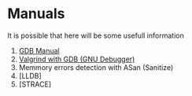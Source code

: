 # Manuals
It is possible that here will be some usefull information

1. [GDB Manual](GDB.md)
2. [Valgrind with GDB (GNU Debugger)](Valgrind%20%26%20GBD.md)
3. Memmory errors detection with ASan (Sanitize)
4. [LLDB]
5. [STRACE]
